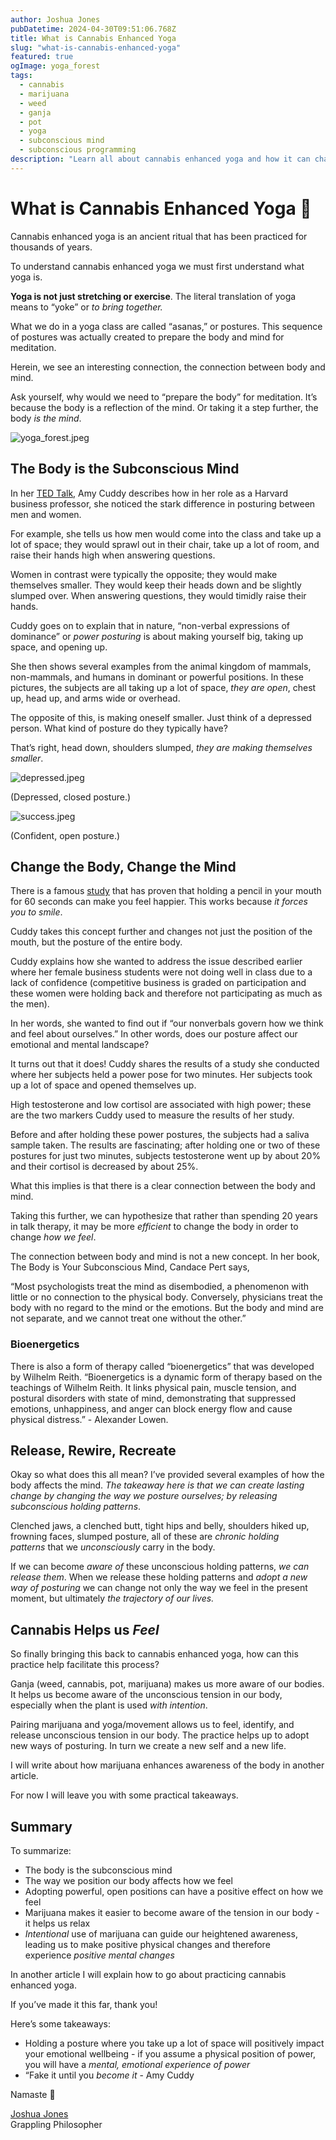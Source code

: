 ```yaml
---
author: Joshua Jones
pubDatetime: 2024-04-30T09:51:06.768Z
title: What is Cannabis Enhanced Yoga
slug: "what-is-cannabis-enhanced-yoga"
featured: true
ogImage: yoga_forest
tags:
  - cannabis
  - marijuana
  - weed
  - ganja
  - pot
  - yoga
  - subconscious mind
  - subconscious programming
description: "Learn all about cannabis enhanced yoga and how it can change your life!"
---
```


# **What is Cannabis Enhanced Yoga 🍃**

Cannabis enhanced yoga is an ancient ritual that has been practiced for thousands of years.

To understand cannabis enhanced yoga we must first understand what yoga is.

**Yoga is not just stretching or exercise**. The literal translation of yoga means to “yoke” or *to bring together.*

What we do in a yoga class are called “asanas,” or postures. This sequence of postures was actually created to prepare the body and mind for meditation.

Herein, we see an interesting connection, the connection between body and mind.

Ask yourself, why would we need to “prepare the body” for meditation. It’s because the body is a reflection of the mind. Or taking it a step further, the body *is the mind*.

![yoga_forest.jpeg](https://prod-files-secure.s3.us-west-2.amazonaws.com/15785ef6-1879-4ebf-ac07-b7b4b861687f/32742599-6c42-4491-a11c-ad125437c2f6/yoga_forest.jpeg)

## The Body is the Subconscious Mind

In her [TED Talk](https://youtu.be/Ks-_Mh1QhMc?si=WpG537pW1jwcO6Z1), Amy Cuddy describes how in her role as a Harvard business professor, she noticed the stark difference in posturing between men and women.

For example, she tells us how men would come into the class and take up a lot of space; they would sprawl out in their chair, take up a lot of room, and raise their hands high when answering questions.

Women in contrast were typically the opposite; they would make themselves smaller. They would keep their heads down and be slightly slumped over. When answering questions, they would timidly raise their hands.

Cuddy goes on to explain that in nature, “non-verbal expressions of dominance” or *power posturing* is about making yourself big, taking up space, and opening up.

She then shows several examples from the animal kingdom of mammals, non-mammals, and humans in dominant or powerful positions. In these pictures, the subjects are all taking up a lot of space, *they are open*, chest up, head up, and arms wide or overhead.

The opposite of this, is making oneself smaller. Just think of a depressed person. What kind of posture do they typically have?

That’s right, head down, shoulders slumped, *they are making themselves smaller*.

![depressed.jpeg](https://prod-files-secure.s3.us-west-2.amazonaws.com/15785ef6-1879-4ebf-ac07-b7b4b861687f/effb81a0-0d8e-4777-b226-91cdf67fbe0e/depressed.jpeg)

(Depressed, closed posture.)

![success.jpeg](https://prod-files-secure.s3.us-west-2.amazonaws.com/15785ef6-1879-4ebf-ac07-b7b4b861687f/f7eca2cd-0873-437e-bad5-bc0e23a78bcf/success.jpeg)

(Confident, open posture.)

## Change the Body, Change the Mind

There is a famous [study](https://www.sciencedaily.com/releases/2019/04/190412094728.htm) that has proven that holding a pencil in your mouth for 60 seconds can make you feel happier. This works because *it forces you to smile*.

Cuddy takes this concept further and changes not just the position of the mouth, but the posture of the entire body.

Cuddy explains how she wanted to address the issue described earlier where her female business students were not doing well in class due to a lack of confidence (competitive business is graded on participation and these women were holding back and therefore not participating as much as the men).

In her words, she wanted to find out if “our nonverbals govern how we think and feel about ourselves.” In other words, does our posture affect our emotional and mental landscape?

It turns out that it does! Cuddy shares the results of a study she conducted where her subjects held a power pose for two minutes. Her subjects took up a lot of space and opened themselves up.

High testosterone and low cortisol are associated with high power; these are the two markers Cuddy used to measure the results of her study.

Before and after holding these power postures, the subjects had a saliva sample taken. The results are fascinating; after holding one or two of these postures for just two minutes, subjects testosterone went up by about 20% and their cortisol is decreased by about 25%.

What this implies is that there is a clear connection between the body and mind.

Taking this further, we can hypothesize that rather than spending 20 years in talk therapy, it may be more *efficient* to change the body in order to change *how we feel*.

The connection between body and mind is not a new concept. In her book, The Body is Your Subconscious Mind, Candace Pert says,

“Most psychologists treat the mind as disembodied, a phenomenon with little or no connection to the physical body. Conversely, physicians treat the body with no regard to the mind or the emotions. But the body and mind are not separate, and we cannot treat one without the other.”

### Bioenergetics

There is also a form of therapy called “bioenergetics” that was developed by Wilhelm Reith. “Bioenergetics is a dynamic form of therapy based on the teachings of Wilhelm Reith. It links physical pain, muscle tension, and postural disorders with state of mind, demonstrating that suppressed emotions, unhappiness, and anger can block energy flow and cause physical distress.” - Alexander Lowen.

## Release, Rewire, Recreate

Okay so what does this all mean? I’ve provided several examples of how the body affects the mind. *The takeaway here is that we can create lasting change by changing the way we posture ourselves; by releasing subconscious holding patterns*.

Clenched jaws, a clenched butt, tight hips and belly, shoulders hiked up, frowning faces, slumped posture, all of these are *chronic holding patterns* that we *unconsciously* carry in the body.

If we can become *aware of* these unconscious holding patterns, *we can release them*. When we release these holding patterns and *adopt a new way of posturing* we can change not only the way we feel in the present moment, but ultimately *the trajectory of our lives.*

## Cannabis Helps us _Feel_

So finally bringing this back to cannabis enhanced yoga, how can this practice help facilitate this process?

Ganja (weed, cannabis, pot, marijuana) makes us more aware of our bodies. It helps us become aware of the unconscious tension in our body, especially when the plant is used *with intention*.

Pairing marijuana and yoga/movement allows us to feel, identify, and release unconscious tension in our body. The practice helps up to adopt new ways of posturing. In turn we create a new self and a new life.

I will write about how marijuana enhances awareness of the body in another article.

For now I will leave you with some practical takeaways.

## Summary

To summarize:

- The body is the subconscious mind
- The way we position our body affects how we feel
- Adopting powerful, open positions can have a positive effect on how we feel
- Marijuana makes it easier to become aware of the tension in our body - it helps us relax
- *Intentional* use of marijuana can guide our heightened awareness, leading us to make positive physical changes and therefore experience *positive mental changes*

In another article I will explain how to go about practicing cannabis enhanced yoga.

If you’ve made it this far, thank you!

Here’s some takeaways:

- Holding a posture where you take up a lot of space will positively impact your emotional wellbeing - if you assume a physical position of power, you will have a *mental, emotional experience of power*
- “Fake it until you *become it* - Amy Cuddy

Namaste 🙏

[Joshua Jones](https://joshuajones.io) <br/>
Grappling Philosopher
